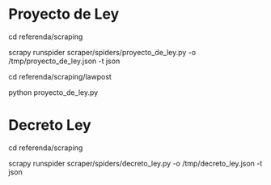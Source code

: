 # Proyecto de Ley
cd referenda/scraping

scrapy runspider scraper/spiders/proyecto_de_ley.py -o /tmp/proyecto_de_ley.json -t json

cd referenda/scraping/lawpost

python proyecto_de_ley.py

# Decreto Ley
cd referenda/scraping

scrapy runspider scraper/spiders/decreto_ley.py -o /tmp/decreto_ley.json -t json